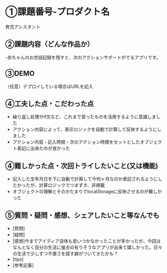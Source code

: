 # ①課題番号-プロダクト名
育児アシスタント

## ②課題内容（どんな作品か）
-赤ちゃんのお世話記録を残すと、次のアクションサポートがでるアプリです。

## ③DEMO
（任意）デプロイしている場合はURLを記入

## ④工夫した点・こだわった点
- 繰り返し処理やif文など、これまで習ったものを活用するように意識しました
- アクション内容によって、表示ロジックを自動で計算して反映するようにしました
- アクション内容・記入時間・次のアクション時間をセットとしたオブジェクト表記に出来たのが良かった

## ④難しかった点・次回トライしたいこと(又は機能)
- 記入した生年月日を下に自動で計算して今何ヶ月なのか表記されるようにしたかったが、計算ロジックでつまずき、非掲載
- オブジェクトの理解とそのかたまりでlocalStorageに反映させるのが難しかった

## ⑤質問・疑問・感想、シェアしたいこと等なんでも
- [質問]
- [疑問]
- [感想]今までアイディア自体も思いつかなかったことが多かったが、今回はなんとなく自分の生活に接点の有りそうなアプリが出来て嬉しかった。日々の生活で少しずつ不便さを探す癖がついてきたかも？
- [tips]
- [参考記事]